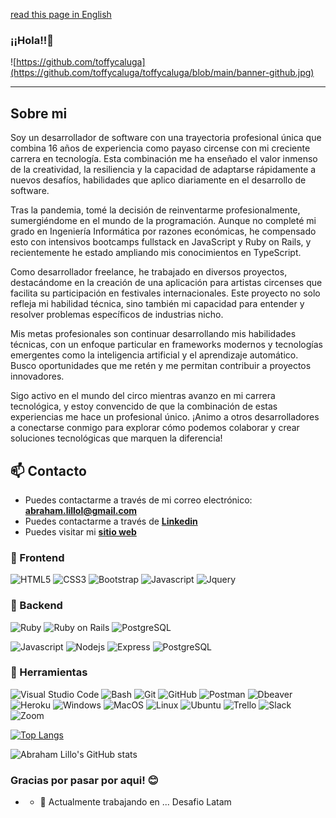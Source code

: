 [read this page in English](https://github.com/toffycaluga/toffycaluga/blob/main/README-en.md)
### ¡¡Hola!!👋
![https://github.com/toffycaluga](https://github.com/toffycaluga/toffycaluga/blob/main/banner-github.jpg)


<hr/>

## Sobre mi


Soy un desarrollador de software con una trayectoria profesional única que combina 16 años de experiencia como payaso circense con mi creciente carrera en tecnología. Esta combinación me ha enseñado el valor inmenso de la creatividad, la resiliencia y la capacidad de adaptarse rápidamente a nuevos desafíos, habilidades que aplico diariamente en el desarrollo de software.

Tras la pandemia, tomé la decisión de reinventarme profesionalmente, sumergiéndome en el mundo de la programación. Aunque no completé mi grado en Ingeniería Informática por razones económicas, he compensado esto con intensivos bootcamps fullstack en JavaScript y Ruby on Rails, y recientemente he estado ampliando mis conocimientos en TypeScript.

Como desarrollador freelance, he trabajado en diversos proyectos, destacándome en la creación de una aplicación para artistas circenses que facilita su participación en festivales internacionales. Este proyecto no solo refleja mi habilidad técnica, sino también mi capacidad para entender y resolver problemas específicos de industrias nicho.

Mis metas profesionales son continuar desarrollando mis habilidades técnicas, con un enfoque particular en frameworks modernos y tecnologías emergentes como la inteligencia artificial y el aprendizaje automático. Busco oportunidades que me retén y me permitan contribuir a proyectos innovadores.

Sigo activo en el mundo del circo mientras avanzo en mi carrera tecnológica, y estoy convencido de que la combinación de estas experiencias me hace un profesional único. ¡Animo a otros desarrolladores a conectarse conmigo para explorar cómo podemos colaborar y crear soluciones tecnológicas que marquen la diferencia!

## 📫 Contacto

- Puedes contactarme a través de mi correo electrónico: **<abraham.lillol@gmail.com>**
- Puedes contactarme a través de **[Linkedin](https://www.linkedin.com/in/abraham-lillo-lillo)**
- Puedes visitar mi **[sitio web](https://toffycaluga-portfolio.vercel.app/)**

### 🎨 Frontend

![HTML5](https://img.shields.io/badge/HTML5-E34F26?style=for-the-badge&logo=html5&logoColor=white) ![CSS3](https://img.shields.io/badge/CSS3-1572B6?style=for-the-badge&logo=css3&logoColor=white) ![Bootstrap](https://img.shields.io/badge/Bootstrap-563D7C?style=for-the-badge&logo=bootstrap&logoColor=white) ![Javascript](https://img.shields.io/badge/Javascript-323330?style=for-the-badge&logo=javascript&logoColor=F7DF1E) ![Jquery](https://img.shields.io/badge/jQuery-0769AD?style=for-the-badge&logo=jquery&logoColor=white)

### 🔨 Backend

![Ruby](https://img.shields.io/badge/Ruby-CC342D?style=for-the-badge&logo=ruby&logoColor=white) ![Ruby on Rails](https://img.shields.io/badge/Ruby%20on%20Rails-CC0000?style=for-the-badge&logo=ruby-on-rails&logoColor=white) ![PostgreSQL](https://img.shields.io/badge/PostgreSQL-316192?style=for-the-badge&logo=postgresql&logoColor=white)

<!-- ![Python](https://img.shields.io/badge/Python-3776AB?style=for-the-badge&logo=python&logoColor=white) ![Django](https://img.shields.io/badge/Django-092E20?style=for-the-badge&logo=django&logoColor=white) ![PostgreSQL](https://img.shields.io/badge/PostgreSQL-316192?style=for-the-badge&logo=postgresql&logoColor=white) -->

![Javascript](https://img.shields.io/badge/Javascript-323330?style=for-the-badge&logo=javascript&logoColor=F7DF1E) ![Nodejs](https://img.shields.io/badge/Node.js-43853D?style=for-the-badge&logo=node.js&logoColor=white) ![Express](https://img.shields.io/badge/Express.js-404D59?style=for-the-badge) ![PostgreSQL](https://img.shields.io/badge/PostgreSQL-316192?style=for-the-badge&logo=postgresql&logoColor=white)

### 📎 Herramientas

![Visual Studio Code](https://img.shields.io/badge/Visual%20Studio%20Code-007ACC?style=for-the-badge&logo=visual-studio-code&logoColor=white) ![Bash](https://img.shields.io/badge/Bash-121011?style=for-the-badge&logo=gnu-bash&logoColor=white) ![Git](https://img.shields.io/badge/git-%23F05033.svg?style=for-the-badge&logo=git&logoColor=white) ![GitHub](https://img.shields.io/badge/github-%23121011.svg?style=for-the-badge&logo=github&logoColor=white) ![Postman](https://img.shields.io/badge/Postman-FF6C37?style=for-the-badge&logo=postman&logoColor=white) ![Dbeaver](https://img.shields.io/badge/DBeaver-EE0000?style=for-the-badge&logo=dbeaver&logoColor=white) ![Heroku](https://img.shields.io/badge/Heroku-430098?style=for-the-badge&logo=heroku&logoColor=white) ![Windows](https://img.shields.io/badge/Windows-0078D6?style=for-the-badge&logo=windows&logoColor=white) ![MacOS](https://img.shields.io/badge/MacOS-000000?style=for-the-badge&logo=apple&logoColor=white) ![Linux](https://img.shields.io/badge/Linux-FCC624?style=for-the-badge&logo=linux&logoColor=black) ![Ubuntu](https://img.shields.io/badge/Ubuntu-E95420?style=for-the-badge&logo=ubuntu&logoColor=white) ![Trello](https://img.shields.io/badge/Trello-0052CC?style=for-the-badge&logo=trello&logoColor=white) ![Slack](https://img.shields.io/badge/Slack-4A154B?style=for-the-badge&logo=slack&logoColor=white) ![Zoom](https://img.shields.io/badge/Zoom-2D8CFF?style=for-the-badge&logo=zoom&logoColor=white)

[![Top Langs](https://github-readme-stats.vercel.app/api/top-langs/?username=toffycaluga&layout=compact)](https://github.com/anuraghazra/github-readme-stats)

![Abraham Lillo's GitHub stats](https://github-readme-stats.vercel.app/api?username=toffycaluga&show_icons=true&theme=transparent)


### Gracias por pasar por aqui! 😊
- - 🔭 Actualmente trabajando en  ... Desafio Latam

<!--
**toffycaluga/toffycaluga** is a ✨ _special_ ✨ repository because its `README.md` (this file) appears on your GitHub profile.

Here are some ideas to get you started:

- 🔭 I’m currently working on ...
- 🌱 I’m currently learning ...
- 👯 I’m looking to collaborate on ...
- 🤔 I’m looking for help with ...
- 💬 Ask me about ...
- 📫 How to reach me: ...
- 😄 Pronouns: ...
- ⚡ Fun fact: ...
-->
